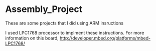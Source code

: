 # Assembly_Project
These are some projects that I did using ARM insructions

I used LPC1768 processor to implment these instructions. 
For more information on this board,  http://developer.mbed.org/platforms/mbed-LPC1768/
